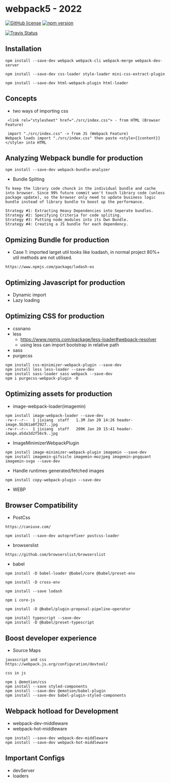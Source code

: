# webpack5 - 2022
[![GitHub license](https://img.shields.io/badge/license-MIT-blue.svg)](https://github.com/ljx213101212/webpack5-optimizing-for-production/tree/master/LICENSE)
[![npm version](https://img.shields.io/npm/v/large-number-ljx)](https://www.npmjs.com/package/large-number-ljx)

[![Travis Status](https://app.travis-ci.com/ljx213101212/webpack5-optimizing-for-production.svg?branch=master)](https://app.travis-ci.com/github/ljx213101212/webpack5-optimizing-for-production)


## Installation

```
npm install --save-dev webpack webpack-cli webpack-merge webpack-dev-server

npm install --save-dev css-loader style-loader mini-css-extract-plugin

npm install --save-dev html-webpack-plugin html-loader
```

## Concepts

- two ways of importing css

```
 <link rel="stylesheet" href="./src/index.css"> - from HTML (Browser Feature)

 import "./src/index.css" -> from JS (Webpack Feature)
Webpack loads import "./src/index.css" then paste <style>{{content}}</style> into HTML

```

## Analyzing Webpack bundle for production

```
npm install --save-dev webpack-bundle-analyzer

```

- Bundle Spliting

```
To keep the library code chunck in the individual bundle and cache into browser. Since 99% future commit won't touch library code (unless package update), so the browser only need to update business logic bundle instead of library bundle to boost up the performance.

Strategy #1: Extracting Heavy Dependencies into Seperate bundles.
Strategy #2: Specifying Criteria for code spliting.
Strategy #3: Putting node_modules into its Own Bundle.
Strategy #4: Creating a JS bundle for each dependency.
```

## Opmizing Bundle for production

- Case 1: imported larget util tooks like loadash, in normal project 80%+ util methods are not utilised.

```
https://www.npmjs.com/package/lodash-es
```



## Optimizing Javascript for production

- Dynamic import
- Lazy loading

## Optimizing CSS for production

- cssnano
- less
  - https://www.npmjs.com/package/less-loader#webpack-resolver
  - using less can import bootstrap in relative path
- sass
- purgecss

```
npm install css-minimizer-webpack-plugin --save-dev
npm install less less-loader --save-dev
npm install sass-loader sass webpack --save-dev
npm i purgecss-webpack-plugin -D
```

## Optimizing assets for production

- image-webpack-loader(imagemin)

```
npm install image-webpack-loader --save-dev
-rw-r--r--  1 jixiang  staff   1.3M Jan 20 14:26 header-image.5b361a0f2927..jpg
-rw-r--r--  1 jixiang  staff   209K Jan 20 15:41 header-image.a5da3d2f56c9..jpg
```

- ImageMinimizerWebpackPlugin

```
npm install image-minimizer-webpack-plugin imagemin --save-dev
npm install imagemin-gifsicle imagemin-mozjpeg imagemin-pngquant imagemin-svgo --save-dev
```

- Handle runtimes generated/fetched images

```
npm install copy-webpack-plugin --save-dev
```

- WEBP

## Browser Compatibility

- PostCss

```
https://caniuse.com/

npm install --save-dev autoprefixer postcss-loader
```

- browserslist

```
https://github.com/browserslist/browserslist
```

- babel

```
npm install -D babel-loader @babel/core @babel/preset-env

npm install -D cross-env

npm install --save lodash

npm i core-js

npm install -D @babel/plugin-proposal-pipeline-operator

npm install typescript --save-dev
npm install -D @babel/preset-typescript
```

## Boost developer experience

- Source Maps

```
javascript and css
https://webpack.js.org/configuration/devtool/

css in js

npm i @emotion/css
npm install --save styled-components
npm install --save-dev @emotion/babel-plugin
npm install --save-dev babel-plugin-styled-components
```

## Webpack hotload for Development

- webpack-dev-middleware
- webpack-hot-middleware

```
npm install --save-dev webpack-dev-middleware
npm install --save-dev webpack-hot-middleware

```

## Important Configs

- devServer
- loaders
